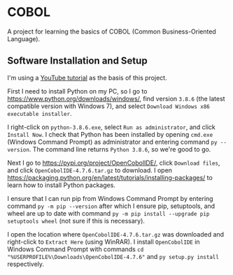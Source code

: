 # COBOL

A project for learning the basics of COBOL (Common Business-Oriented Language).


## Software Installation and Setup

I'm using a [YouTube tutorial](https://www.youtube.com/watch?v=LImuEAmVkIw) as the basis of this project.

First I need to install Python on my PC, so I go to https://www.python.org/downloads/windows/, find version ```3.8.6``` (the latest compatible version with Windows 7), and select ```Download Windows x86 executable installer```.

I right-click on ```python-3.8.6.exe```, select ```Run as administrator```, and click ```Install Now```. I check that Python has been installed by opening ```cmd.exe``` (Windows Command Prompt) as administrator and entering command ```py --version```. The command line returns ```Python 3.8.6```, so we're good to go.

Next I go to https://pypi.org/project/OpenCobolIDE/, click ```Download files```, and click ```OpenCobolIDE-4.7.6.tar.gz``` to download. I open https://packaging.python.org/en/latest/tutorials/installing-packages/ to learn how to install Python packages.

I ensure that I can run pip from Windows Command Prompt by entering command ```py -m pip --version``` after which I ensure pip, setuptools, and wheel are up to date with command ```py -m pip install --upgrade pip setuptools wheel``` (not sure if this is necessary).

I open the location where ```OpenCobolIDE-4.7.6.tar.gz``` was downloaded and right-click to ```Extract Here``` (using WinRAR). I install ```OpenCobolIDE``` in Windows Command Prompt with commands ```cd "%USERPROFILE%\Downloads\OpenCobolIDE-4.7.6"``` and ```py setup.py install``` respectively.
